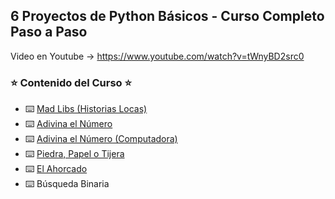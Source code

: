 ## 6 Proyectos de Python Básicos - Curso Completo Paso a Paso

Video en Youtube -> https://www.youtube.com/watch?v=tWnyBD2src0

### ⭐️ Contenido del Curso ⭐️

- ⌨️ [Mad Libs (Historias Locas)](<https://github.com/Jonatandb/6-Proyectos-de-Python-B-sicos---Curso-Completo-Paso-a-Paso/tree/master/01%20-%20Mad%20Libs%20(Historias%20Locas)>)
- ⌨️ [Adivina el Número](https://github.com/Jonatandb/6-Proyectos-de-Python-B-sicos---Curso-Completo-Paso-a-Paso/tree/master/02%20-%20Adivina%20el%20numero)
- ⌨️ [Adivina el Número (Computadora)](https://github.com/Jonatandb/6-Proyectos-de-Python-B-sicos---Curso-Completo-Paso-a-Paso/tree/master/03%20-%20Adivina%20el%20numero%20computadora)
- ⌨️ [Piedra, Papel o Tijera](https://github.com/Jonatandb/6-Proyectos-de-Python-B-sicos---Curso-Completo-Paso-a-Paso/tree/master/04%20-%20Piedra%20papel%20y%20tijera)
- ⌨️ [El Ahorcado](https://github.com/Jonatandb/6-Proyectos-de-Python-B-sicos---Curso-Completo-Paso-a-Paso/tree/master/05%20-%20Ahorcado)
- ⌨️ Búsqueda Binaria
